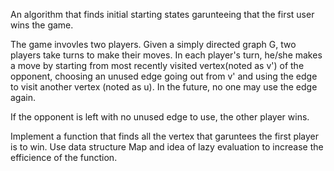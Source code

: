 An algorithm that finds initial starting states garunteeing that the first user 
wins the game.

The game invovles two players. 
Given a simply directed graph G, two players take turns to make their moves.
In each player's turn, he/she makes a move by starting from most recently visited vertex(noted as v') of the opponent, choosing an unused edge going out from v' and using the edge to visit another vertex (noted as u).
In the future, no one may use the edge again.

If the opponent is left with no unused edge to use, the other player wins.

Implement a function that finds all the vertex that garuntees the first player is to win. Use data structure Map and idea of lazy evaluation to increase the efficience of the function.
